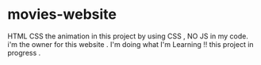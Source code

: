 # movies-website
HTML 
CSS 
the animation in this project by using CSS , NO JS in my code.
i'm the owner for this website . 
I'm doing what I'm Learning !!
this project in progress .
